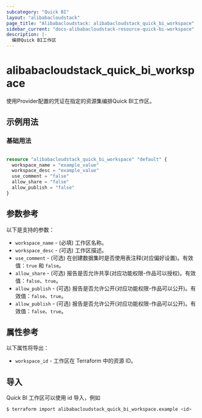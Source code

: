 ```yaml
---
subcategory: "Quick BI"
layout: "alibabacloudstack"
page_title: "Alibabacloudstack: alibabacloudstack_quick_bi_workspace"
sidebar_current: "docs-alibabacloudstack-resource-quick-bi-workspace"
description: |-
  编排Quick BI工作区
---
```


# alibabacloudstack_quick_bi_workspace

使用Provider配置的凭证在指定的资源集编排Quick BI工作区。

## 示例用法

### 基础用法

```terraform

resource "alibabacloudstack_quick_bi_workspace" "default" {
  workspace_name = "example_value"
  workspace_desc = "example_value"
  use_comment = "false"
  allow_share = "false"
  allow_publish = "false"
}

```

## 参数参考

以下是支持的参数：

* `workspace_name` - (必填) 工作区名称。
* `workspace_desc` - (可选) 工作区描述。
* `use_comment` - (可选) 在创建数据集时是否使用表注释(对应偏好设置)。有效值：`true` 和 `false`。
* `allow_share` - (可选) 报告是否允许共享(对应功能权限-作品可以授权)。有效值：`false`、`true`。
* `allow_publish` - (可选) 报告是否允许公开(对应功能权限-作品可以公开)。有效值：`false`、`true`。
* `allow_publish` - (可选) 报告是否允许公开(对应功能权限-作品可以公开)。有效值：`false`、`true`。

## 属性参考

以下属性将导出：

* `workspace_id` - 工作区在 Terraform 中的资源 ID。

## 导入

Quick BI 工作区可以使用 id 导入，例如

```bash
$ terraform import alibabacloudstack_quick_bi_workspace.example <id>
```